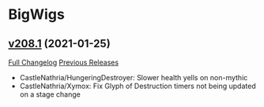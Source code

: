 # BigWigs

## [v208.1](https://github.com/BigWigsMods/BigWigs/tree/v208.1) (2021-01-25)
[Full Changelog](https://github.com/BigWigsMods/BigWigs/compare/v208...v208.1) [Previous Releases](https://github.com/BigWigsMods/BigWigs/releases)

- CastleNathria/HungeringDestroyer: Slower health yells on non-mythic  
- CastleNathria/Xymox: Fix Glyph of Destruction timers not being updated on a stage change  
